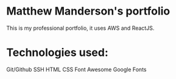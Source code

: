 # Matthew Manderson's portfolio

This is my professional portfolio, it uses AWS and ReactJS.

# Technologies used:

Git/Github
SSH
HTML
CSS
Font Awesome
Google Fonts
